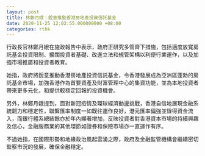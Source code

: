 ```yaml
---
layout: post
title: 林鄭月娥：銳意推動香港房地產投資信託基金
date: 2020-11-25 12:02:55.000000000 +08:00
categories: rthk
---
```


行政長官林鄭月娥在施政報告中表示，政府正研究多管齊下措施，包括適度放寬房託基金投資限制、擴闊投資者基礎、改進立法和規管架構以利便行業運作，以及加強市場推廣和投資者教育。

她指，政府將銳意推動香港房地產投資信託基金，令香港發展成為亞洲區蓬勃的房託基金市場，加強香港作為首要資產及財富管理中心的集資功能，並為本地投資者帶來更多元化，和提供較穩定回報的投資機會。

另外，林鄭月娥提到，面對新冠疫情及環球經濟動盪挑戰，香港自信地展現金融系統韌力和穩定性，聯繫匯率制度一如既往運作良好，港元匯率偏強並錄得資金流入，而銀行體系總結餘亦於年內顯著增加，反映投資者對香港資本市場的持續興趣及信心，金融服務業的其他環節如證券和保險市場亦一直運作有序。

不過她指，在國際形勢和地緣政治風起雲湧之際，政府及金融監管機構會繼續密切監察市況的發展，確保金融穩定。
